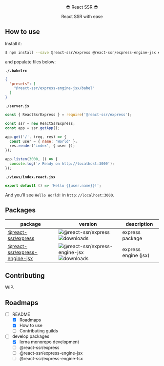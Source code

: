 <p align="center">😎 React SSR 😎</p>
<p align="center">React SSR with ease</p>

## How to use

Install it:

```bash
$ npm install --save @react-ssr/express @react-ssr/express-engine-jsx express react react-dom
```

and populate files below:

**`./.babelrc`**

```json
{
  "presets": [
    "@react-ssr/express-engine-jsx/babel"
  ]
}
```

**`./server.js`**

```js
const { ReactSsrExpress } = require('@react-ssr/express');

const ssr = new ReactSsrExpress;
const app = ssr.getApp();

app.get('/', (req, res) => {
  const user = { name: 'World' };
  res.render('index', { user });
});

app.listen(3000, () => {
  console.log('> Ready on http://localhost:3000');
});
```

**`./views/index.react.jsx`**

```jsx
export default () => 'Hello {{user.name}}!';
```

And you'll see `Hello World!` in `http://localhost:3000`.

## Packages

| package | version | description |
| --- | --- | --- |
| [@react-ssr/express](https://www.npmjs.com/package/@react-ssr/express) | ![@react-ssr/express](https://img.shields.io/npm/v/@react-ssr/express.svg) ![downloads](https://img.shields.io/npm/dt/@react-ssr/express.svg) | express package |
| [@react-ssr/express-engine-jsx](https://www.npmjs.com/package/@react-ssr/express-engine-jsx) | ![@react-ssr/express-engine-jsx](https://img.shields.io/npm/v/@react-ssr/express-engine-jsx.svg) ![downloads](https://img.shields.io/npm/dt/@react-ssr/express-engine-jsx.svg) | express engine (jsx) |

## Contributing

WIP.

## Roadmaps

- [ ] README
  - [x] Roadmaps
  - [x] How to use
  - [ ] Contributing guilds
- [ ] develop packages
  - [x] lerna monorepo development
  - [ ] @react-ssr/express
  - [ ] @react-ssr/express-engine-jsx
  - [ ] @react-ssr/express-engine-tsx
